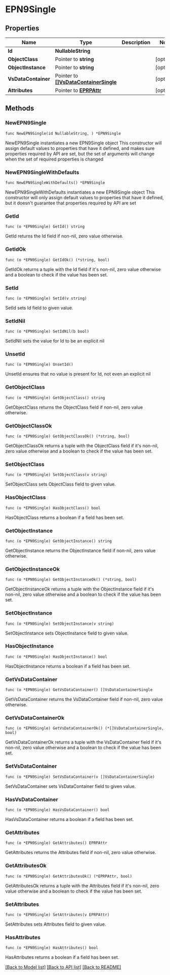 # EPN9Single

## Properties

Name | Type | Description | Notes
------------ | ------------- | ------------- | -------------
**Id** | **NullableString** |  | 
**ObjectClass** | Pointer to **string** |  | [optional] 
**ObjectInstance** | Pointer to **string** |  | [optional] 
**VsDataContainer** | Pointer to [**[]VsDataContainerSingle**](VsDataContainerSingle.md) |  | [optional] 
**Attributes** | Pointer to [**EPRPAttr**](EP_RP-Attr.md) |  | [optional] 

## Methods

### NewEPN9Single

`func NewEPN9Single(id NullableString, ) *EPN9Single`

NewEPN9Single instantiates a new EPN9Single object
This constructor will assign default values to properties that have it defined,
and makes sure properties required by API are set, but the set of arguments
will change when the set of required properties is changed

### NewEPN9SingleWithDefaults

`func NewEPN9SingleWithDefaults() *EPN9Single`

NewEPN9SingleWithDefaults instantiates a new EPN9Single object
This constructor will only assign default values to properties that have it defined,
but it doesn't guarantee that properties required by API are set

### GetId

`func (o *EPN9Single) GetId() string`

GetId returns the Id field if non-nil, zero value otherwise.

### GetIdOk

`func (o *EPN9Single) GetIdOk() (*string, bool)`

GetIdOk returns a tuple with the Id field if it's non-nil, zero value otherwise
and a boolean to check if the value has been set.

### SetId

`func (o *EPN9Single) SetId(v string)`

SetId sets Id field to given value.


### SetIdNil

`func (o *EPN9Single) SetIdNil(b bool)`

 SetIdNil sets the value for Id to be an explicit nil

### UnsetId
`func (o *EPN9Single) UnsetId()`

UnsetId ensures that no value is present for Id, not even an explicit nil
### GetObjectClass

`func (o *EPN9Single) GetObjectClass() string`

GetObjectClass returns the ObjectClass field if non-nil, zero value otherwise.

### GetObjectClassOk

`func (o *EPN9Single) GetObjectClassOk() (*string, bool)`

GetObjectClassOk returns a tuple with the ObjectClass field if it's non-nil, zero value otherwise
and a boolean to check if the value has been set.

### SetObjectClass

`func (o *EPN9Single) SetObjectClass(v string)`

SetObjectClass sets ObjectClass field to given value.

### HasObjectClass

`func (o *EPN9Single) HasObjectClass() bool`

HasObjectClass returns a boolean if a field has been set.

### GetObjectInstance

`func (o *EPN9Single) GetObjectInstance() string`

GetObjectInstance returns the ObjectInstance field if non-nil, zero value otherwise.

### GetObjectInstanceOk

`func (o *EPN9Single) GetObjectInstanceOk() (*string, bool)`

GetObjectInstanceOk returns a tuple with the ObjectInstance field if it's non-nil, zero value otherwise
and a boolean to check if the value has been set.

### SetObjectInstance

`func (o *EPN9Single) SetObjectInstance(v string)`

SetObjectInstance sets ObjectInstance field to given value.

### HasObjectInstance

`func (o *EPN9Single) HasObjectInstance() bool`

HasObjectInstance returns a boolean if a field has been set.

### GetVsDataContainer

`func (o *EPN9Single) GetVsDataContainer() []VsDataContainerSingle`

GetVsDataContainer returns the VsDataContainer field if non-nil, zero value otherwise.

### GetVsDataContainerOk

`func (o *EPN9Single) GetVsDataContainerOk() (*[]VsDataContainerSingle, bool)`

GetVsDataContainerOk returns a tuple with the VsDataContainer field if it's non-nil, zero value otherwise
and a boolean to check if the value has been set.

### SetVsDataContainer

`func (o *EPN9Single) SetVsDataContainer(v []VsDataContainerSingle)`

SetVsDataContainer sets VsDataContainer field to given value.

### HasVsDataContainer

`func (o *EPN9Single) HasVsDataContainer() bool`

HasVsDataContainer returns a boolean if a field has been set.

### GetAttributes

`func (o *EPN9Single) GetAttributes() EPRPAttr`

GetAttributes returns the Attributes field if non-nil, zero value otherwise.

### GetAttributesOk

`func (o *EPN9Single) GetAttributesOk() (*EPRPAttr, bool)`

GetAttributesOk returns a tuple with the Attributes field if it's non-nil, zero value otherwise
and a boolean to check if the value has been set.

### SetAttributes

`func (o *EPN9Single) SetAttributes(v EPRPAttr)`

SetAttributes sets Attributes field to given value.

### HasAttributes

`func (o *EPN9Single) HasAttributes() bool`

HasAttributes returns a boolean if a field has been set.


[[Back to Model list]](../README.md#documentation-for-models) [[Back to API list]](../README.md#documentation-for-api-endpoints) [[Back to README]](../README.md)


